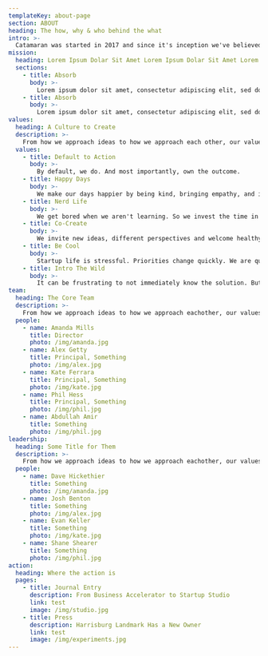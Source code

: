 ```yaml
---
templateKey: about-page
section: ABOUT
heading: The how, why & who behind the what
intro: >-
  Catamaran was started in 2017 and since it's inception we've believed by joining together founders and an expert team, that like a Catamaran the resulting twin-hulled vessel can outperform their mono-hauled counterparts.
mission:
  heading: Lorem Ipsum Dolar Sit Amet Lorem Ipsum Dolar Sit Amet Lorem Ipsum Dolar Sit Amet
  sections:
    - title: Absorb
      body: >-
        Lorem ipsum dolor sit amet, consectetur adipiscing elit, sed do eiusmod tempor incididunt ut labore et. Lorem ipsum dolor sit amet, consectetur adipiscing elit, sed do eiusmod tempor incididunt ut labore et.
    - title: Absorb
      body: >-
        Lorem ipsum dolor sit amet, consectetur adipiscing elit, sed do eiusmod tempor incididunt ut labore et. Lorem ipsum dolor sit amet, consectetur adipiscing elit, sed do eiusmod tempor incididunt ut labore et.
values:
  heading: A Culture to Create
  description: >-
    From how we approach ideas to how we approach each other, our values are there to remind us who we are and who we want to be.
  values:
    - title: Default to Action
      body: >-
        By default, we do. And most importantly, own the outcome.
    - title: Happy Days
      body: >-
        We make our days happier by being kind, bringing empathy, and investing in each other.
    - title: Nerd Life
      body: >-
        We get bored when we aren't learning. So we invest the time in ourselves and the team.
    - title: Co-Create
      body: >-
        We invite new ideas, different perspectives and welcome healthy debate. Our work is forever better because of it.
    - title: Be Cool
      body: >-
        Startup life is stressful. Priorities change quickly. We are quick to adapt. When the pressure is on, that's when we bring our A game.
    - title: Intro The Wild
      body: >-
        It can be frustrating to not immediately know the solution. But this is where we thrive. We embrace ambiguity by trusting the process, valuing communication and working hard.
team:
  heading: The Core Team
  description: >-
    From how we approach ideas to how we approach eachother, our values are there to remind us who we are and who we want to be. 
  people:
    - name: Amanda Mills
      title: Director
      photo: /img/amanda.jpg
    - name: Alex Getty
      title: Principal, Something
      photo: /img/alex.jpg
    - name: Kate Ferrara
      title: Principal, Something
      photo: /img/kate.jpg
    - name: Phil Hess
      title: Principal, Something
      photo: /img/phil.jpg
    - name: Abdullah Amir
      title: Something
      photo: /img/phil.jpg
leadership:
  heading: Some Title for Them
  description: >-
    From how we approach ideas to how we approach eachother, our values are there to remind us who we are and who we want to be. 
  people:
    - name: Dave Hickethier
      title: Something
      photo: /img/amanda.jpg
    - name: Josh Benton
      title: Something
      photo: /img/alex.jpg
    - name: Evan Keller
      title: Something
      photo: /img/kate.jpg
    - name: Shane Shearer
      title: Something
      photo: /img/phil.jpg
action:
  heading: Where the action is
  pages:
    - title: Journal Entry
      description: From Business Accelerator to Startup Studio
      link: test
      image: /img/studio.jpg
    - title: Press
      description: Harrisburg Landmark Has a New Owner
      link: test
      image: /img/experiments.jpg
---
```

